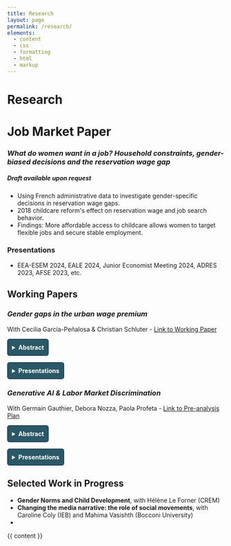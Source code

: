 ```yaml
---
title: Research
layout: page
permalink: /research/
elements:
  - content
  - css
  - formatting
  - html
  - markup  
---
```


<style>
  summary {
    font-weight: bold;
    cursor: pointer;
    padding: 10px;
    background-color: #2a5866; /* Navy background */
    color: white; /* White text */
    border: 1px solid #001f3f;
    border-radius: 5px;
    width: fit-content;
  }

  summary:hover {
    background-color: #001a35; /* Slightly darker navy on hover */
  }

  details {
    margin-bottom: 15px;
  }

  details[open] summary {
    background-color: #001a35; /* Change background when open */
  }

  .text-justify {
    text-align: justify;
    padding: 10px;
    background-color: #f9f9f9;
    border-left: 4px solid #ccc;
    margin-top: 10px;
    border-radius: 3px;
  }

  .button-container {
    display: flex;
    gap: 10px;
    flex-wrap: wrap;
  }

  @media (max-width: 600px) {
    .button-container {
      flex-direction: column;
    }
  }

  h1 {
    margin-top: 40px;
  }

  section {
    margin-top: 40px;
  }

  .page-title {
    text-align: center;
    font-style: normal;
  }
</style>

# Research

 
# Job Market Paper

### *What do women want in a job? Household constraints, gender-biased decisions and the reservation wage gap*

##### Draft available upon request

- Using French administrative data to investigate gender-specific decisions in reservation wage gaps.
- 2018 childcare reform's effect on reservation wage and job search behavior.
- Findings: More affordable access to childcare allows women to target flexible jobs and secure stable employment.

### Presentations
- EEA-ESEM 2024, EALE 2024, Junior Economist Meeting 2024, ADRES 2023, AFSE 2023, etc.

 

## Working Papers

### *Gender gaps in the urban wage premium*
With Cecilia García-Peñalosa & Christian Schluter - [Link to Working Paper](https://drive.google.com/file/d/1J18zTnQztCXFyi2CPf6kuWhTB35S_e0U/view)

<details>
  <summary>Abstract</summary>
    <p class="text-justify">
    Examines economic geography of gender wage gaps and urban wage premiums using French administrative data.
    </p>
</details>

<details>
  <summary>Presentations</summary>
  King’s Junior Research Day 2023, ADRES 2023, GRAPE 2023, etc.
</details>

### *Generative AI & Labor Market Discrimination*
With Germain Gauthier, Debora Nozza, Paola Profeta - [Link to Pre-analysis Plan](https://www.socialscienceregistry.org/trials/13538/history/220793)

<details>
  <summary>Abstract</summary>
    <p class="text-justify">
    Study of gender-stereotyped CVs produced by AI models and their discriminatory outcomes.
    </p>
</details>

<details>
  <summary>Presentations</summary>
  Dondena AI and Society Initiative Seminar at Bocconi University.
</details>

## Selected Work in Progress
- **Gender Norms and Child Development**, with Hélène Le Forner (CREM)
- **Changing the media narrative: the role of social movements**, with Caroline Coly (IEB) and Mahima Vasishth (Bocconi University)
- 

<!DOCTYPE html>
<html>
<head>
  <meta charset="utf-8">
  <title>{{ page.title }}</title>
  <link rel="stylesheet" href="https://cdnjs.cloudflare.com/ajax/libs/reveal.js/4.3.1/reset.min.css">
  <link rel="stylesheet" href="https://cdnjs.cloudflare.com/ajax/libs/reveal.js/4.3.1/reveal.min.css">
  <link rel="stylesheet" href="https://cdnjs.cloudflare.com/ajax/libs/reveal.js/4.3.1/theme/black.min.css">
</head>
<body>

  <div class="reveal">
    <div class="slides">
      {{ content }}
    </div>
  </div>

  <script src="https://cdnjs.cloudflare.com/ajax/libs/reveal.js/4.3.1/reveal.min.js"></script>
  <script>
    Reveal.initialize();
  </script>

</body>
</html>

